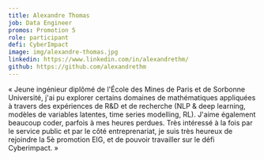 ```yaml
---
title: Alexandre Thomas
job: Data Engineer
promos: Promotion 5
role: participant
defi: CyberImpact
image: img/alexandre-thomas.jpg
linkedin: https://www.linkedin.com/in/alexandrethm/
github: https://github.com/alexandrethm
---
```

« Jeune ingénieur diplômé de l'École des Mines de Paris et de Sorbonne Université, j'ai pu explorer certains domaines de mathématiques appliquées à travers des expériences de R&D et de recherche (NLP & deep learning, modèles de variables latentes, time series modelling, RL). J'aime également beaucoup coder, parfois à mes heures perdues. Très intéressé à la fois par le service public et par le côté entreprenariat, je suis très heureux de rejoindre la 5è promotion EIG, et de pouvoir travailler sur le défi Cyberimpact. »